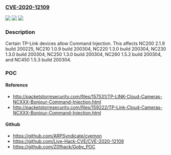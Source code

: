 ### [CVE-2020-12109](https://cve.mitre.org/cgi-bin/cvename.cgi?name=CVE-2020-12109)
![](https://img.shields.io/static/v1?label=Product&message=n%2Fa&color=blue)
![](https://img.shields.io/static/v1?label=Version&message=n%2Fa&color=blue)
![](https://img.shields.io/static/v1?label=Vulnerability&message=n%2Fa&color=brighgreen)

### Description

Certain TP-Link devices allow Command Injection. This affects NC200 2.1.9 build 200225, NC210 1.0.9 build 200304, NC220 1.3.0 build 200304, NC230 1.3.0 build 200304, NC250 1.3.0 build 200304, NC260 1.5.2 build 200304, and NC450 1.5.3 build 200304.

### POC

#### Reference
- http://packetstormsecurity.com/files/157531/TP-LINK-Cloud-Cameras-NCXXX-Bonjour-Command-Injection.html
- http://packetstormsecurity.com/files/159222/TP-Link-Cloud-Cameras-NCXXX-Bonjour-Command-Injection.html

#### Github
- https://github.com/ARPSyndicate/cvemon
- https://github.com/Live-Hack-CVE/CVE-2020-12109
- https://github.com/Z0fhack/Goby_POC

